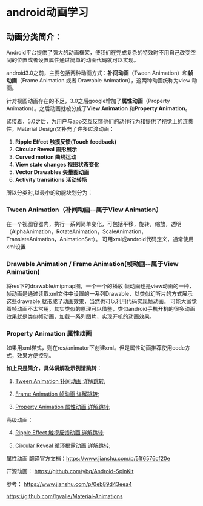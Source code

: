 # android动画学习

## 动画分类简介：

Android平台提供了强大的动画框架，使我们在完成复杂的特效时不用自己改变空间的位置或者设置属性通过简单的动画代码就可以实现。

android3.0之前，主要包括两种动画方式：**补间动画**（Tween Animation）和**帧动画**（Frame Animation 或者 Drawable Animation），这两种动画统称为view 动画。

针对视图动画存在的不足，3.0之后google增加了**属性动画**（Property Animation）。之后动画就被分成了**View Animation** 和**Property Animation**。

紧接着，5.0之后，为用户与app交互反馈他们的动作行为和提供了视觉上的连贯性，Material Design又补充了许多过渡动画：
1. **Ripple Effect 触摸反馈(Touch feedback)**
2. **Circular Reveal  圆形展示**
3. **Curved motion       曲线运动**
4. **View state changes  视图状态变化**
5. **Vector Drawables 矢量图动画**
6. **Activity transitions  活动转场**

所以分类时,以最小的功能块划分为：

### Tween Animation（补间动画--属于View Animation）
在一个视图容器内，执行一系列简单变化，可包括平移，旋转，缩放，透明（AlphaAnimation，RotateAnimation，ScaleAnimation，TranslateAnimation，AnimationSet）。
可用xml或android代码定义，通常使用xml设置

### Drawable Animation / Frame Animation(帧动画--属于View Animation)
将res下的drawable/mipmap图，一个一个的播放
帧动画也是view动画的一种，帧动画是通过读取xml文件中设置的一系列Drawable，以类似幻听片的方式展示这些drawable,就形成了动画效果，当然也可以利用代码实现帧动画。
可能大家觉着帧动画不太常用，其实类似的原理可以借鉴，类似android手机开机的很多动画效果就是类似帧动画，加载一系列图片，实现开机的动画效果。

### Property Animation 属性动画
如果用xml样式，则在res/animator下创建xml。但是属性动画推荐使用code方式，效果方便控制。


**如上只是简介，具体讲解及示例请跳转：**

1. [Tween Animation 补间动画 详解跳转](https://github.com/66668/AnimationStudy/blob/master/lib_anim_base/lib_tween_anim/README_tweenAnim.md);

2. [Frame Animation 帧动画 详解跳转](https://github.com/66668/AnimationStudy/blob/master/lib_anim_base/lib_frame_anim/README_frameAnim.md);

3. [Property Animation 属性动画 详解跳转](https://github.com/66668/AnimationStudy/blob/master/lib_anim_base/lib_property_anim/README_propertyAnim.md);

高级动画：

4. [Ripple Effect 触摸反馈动画 详解跳转](https://github.com/66668/AnimationStudy/blob/master/lib_anim_more/lib_ripple_effect/README_Ripple_Effect.md);

5. [Circular Reveal 循环揭露动画 详解跳转](https://github.com/66668/AnimationStudy/blob/master/lib_anim_more/lib_circular_reveal/README_Circular_Reveal.md);


属性动画 翻译官方文档：https://www.jianshu.com/p/51f6576cf20e


开源动画：
https://github.com/ybq/Android-SpinKit

参考：
https://www.jianshu.com/p/0eb89d43eea4

https://github.com/lgvalle/Material-Animations


